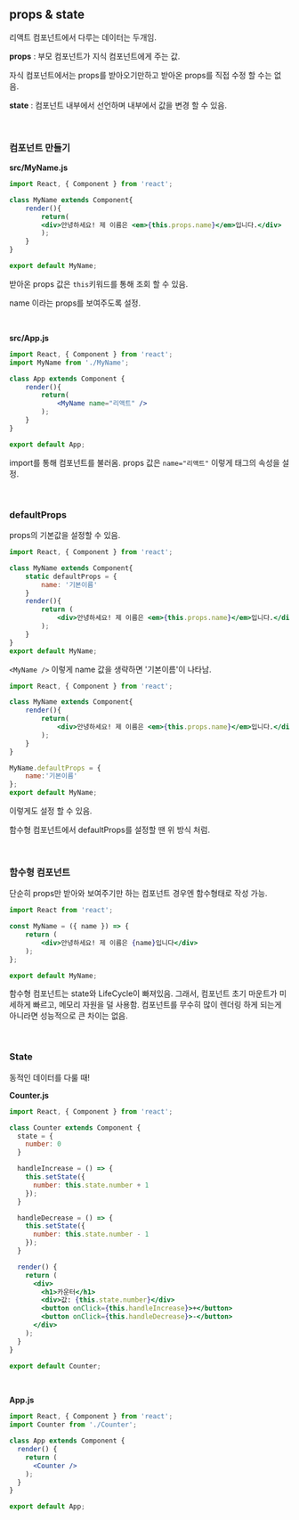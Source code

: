 ## props & state

리액트 컴포넌트에서 다루는 데이터는 두개임.

**props** : 부모 컴포넌트가 지식 컴포넌트에게 주는 값.

자식 컴포넌트에서는 props를 받아오기만하고 받아온 props를 직접 수정 할 수는 없음.

**state** : 컴포넌트 내부에서 선언하며 내부에서 값을 변경 할 수 있음.

<br/>

### 컴포넌트 만들기

**src/MyName.js**

```jsx
import React, { Component } from 'react';

class MyName extends Component{
    render(){
        return(
        <div>안녕하세요! 제 이름은 <em>{this.props.name}</em>입니다.</div>
        );
    }
}

export default MyName;
```

받아온 props 값은 `this`키워드를 통해 조회 할 수 있음.

name 이라는 props를 보여주도록 설정.

<br/>

**src/App.js**

```jsx
import React, { Component } from 'react';
import MyName from './MyName';

class App extends Component {
    render(){
        return(
            <MyName name="리액트" />
        );
    }
}

export default App;
```

import를 통해 컴포넌트를 불러옴. props 값은 `name="리액트"` 이렇게 태그의 속성을 설정.

<br/>

### defaultProps

props의 기본값을 설정할 수 있음.

```jsx
import React, { Component } from 'react';

class MyName extends Component{
    static defaultProps = {
        name: '기본이름'
    }
	render(){
        return (
        	<div>안녕하세요! 제 이름은 <em>{this.props.name}</em>입니다.</div>
        );
    }
}
export default MyName;
```

`<MyName />` 이렇게 name 값을 생략하면 '기본이름'이 나타남.

```jsx
import React, { Component } from 'react';

class MyName extends Component{
    render(){
        return(
        	<div>안녕하세요! 제 이름은 <em>{this.props.name}</em>입니다.</div>
        );
    }
}

MyName.defaultProps = {
    name:'기본이름'
};
export default MyName;
```

이렇게도 설정 할 수 있음.

함수형 컴포넌트에서 defaultProps를 설정할 땐 위 방식 처럼.

<br/>

### 함수형 컴포넌트

단순히 props만 받아와 보여주기만 하는 컴포넌트 경우엔 함수형태로 작성 가능.

```jsx
import React from 'react';

const MyName = ({ name }) => {
    return (
    	<div>안녕하세요! 제 이름은 {name}입니다</div>
    );
};

export default MyName;
```

함수형 컴포넌트는 state와 LifeCycle이 빠져있음. 그래서, 컴포넌트 초기 마운트가 미세하게 빠르고, 메모리 자원을 덜 사용함. 컴포넌트를 무수히 많이 렌더링 하게 되는게 아니라면 성능적으로 큰 차이는 없음.

<br/>

### State

동적인 데이터를 다룰 때!

**Counter.js**

```jsx
import React, { Component } from 'react';

class Counter extends Component {
  state = {
    number: 0
  }

  handleIncrease = () => {
    this.setState({
      number: this.state.number + 1
    });
  }

  handleDecrease = () => {
    this.setState({
      number: this.state.number - 1
    });
  }

  render() {
    return (
      <div>
        <h1>카운터</h1>
        <div>값: {this.state.number}</div>
        <button onClick={this.handleIncrease}>+</button>
        <button onClick={this.handleDecrease}>-</button>
      </div>
    );
  }
}

export default Counter;
```

<br/>

**App.js**

```jsx
import React, { Component } from 'react';
import Counter from './Counter';

class App extends Component {
  render() {
    return (
      <Counter />
    );
  }
}

export default App;
```

